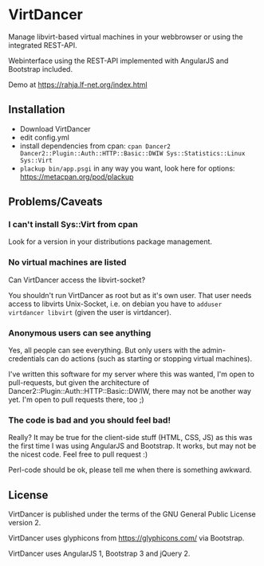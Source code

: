 # VirtDancer
Manage libvirt-based virtual machines in your webbrowser or using the integrated REST-API.

Webinterface using the REST-API implemented with AngularJS and Bootstrap included.

Demo at https://rahja.lf-net.org/index.html

## Installation

* Download VirtDancer
* edit config.yml
* install dependencies from cpan: ```cpan Dancer2 Dancer2::Plugin::Auth::HTTP::Basic::DWIW Sys::Statistics::Linux Sys::Virt```
* ```plackup bin/app.psgi``` in any way you want, look here for options: https://metacpan.org/pod/plackup

## Problems/Caveats

### I can't install Sys::Virt from cpan

Look for a version in your distributions package management.

### No virtual machines are listed

Can VirtDancer access the libvirt-socket?

You shouldn't run VirtDancer as root but as it's own user. That user needs access to libvirts Unix-Socket, i.e. on debian you
have to ```adduser virtdancer libvirt``` (given the user is virtdancer).

### Anonymous users can see anything

Yes, all people can see everything. But only users with the admin-credentials can do actions (such as starting or stopping virtual machines).

I've written this software for my server where this was wanted, I'm open to pull-requests, but given the architecture of
Dancer2::Plugin::Auth::HTTP::Basic::DWIW, there may not be another way yet. I'm open to pull requests there, too ;)

### The code is bad and you should feel bad!

Really? It may be true for the client-side stuff (HTML, CSS, JS) as this was the first time I was using AngularJS and Bootstrap. It works, but
may not be the nicest code. Feel free to pull request :)

Perl-code should be ok, please tell me when there is something awkward.

## License

VirtDancer is published under the terms of the GNU General Public License version 2.

VirtDancer uses glyphicons from https://glyphicons.com/ via Bootstrap.

VirtDancer uses AngularJS 1, Bootstrap 3 and jQuery 2.
